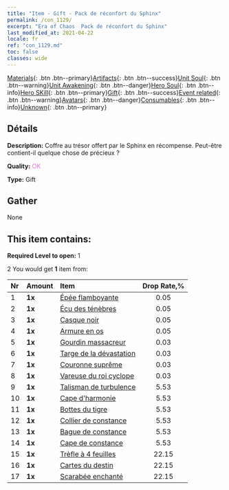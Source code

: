 ```yaml
---
title: "Item - Gift - Pack de réconfort du Sphinx"
permalink: /con_1129/
excerpt: "Era of Chaos  Pack de réconfort du Sphinx"
last_modified_at: 2021-04-22
locale: fr
ref: "con_1129.md"
toc: false
classes: wide
---
```

 [Materials](/ItemsFR/){: .btn .btn--primary}[Artifacts](/ItemsFR/Artifacts/){: .btn .btn--success}[Unit Soul](/ItemsFR/UnitSoul/){: .btn .btn--warning}[Unit Awakening](/ItemsFR/UnitAwakening/){: .btn .btn--danger}[Hero Soul](/ItemsFR/HeroSoul/){: .btn .btn--info}[Hero SKill](/ItemsFR/HeroSkill/){: .btn .btn--primary}[Gift](/ItemsFR/Gift/){: .btn .btn--success}[Event related](/ItemsFR/Events/){: .btn .btn--warning}[Avatars](/ItemsFR/Avatars/){: .btn .btn--danger}[Consumables](/ItemsFR/Consumables/){: .btn .btn--info}[Unknown](/ItemsFR/Unknown/){: .btn .btn--primary}

## Détails
 **Description:** Coffre au trésor offert par le Sphinx en récompense. Peut-être contient-il quelque chose de précieux ?

 **Quality:** <span style="color: #DA70D6">OK</span>

 **Type:** Gift

## Gather

  None

## This item contains:

 **Required Level to open:** 1

 2 You would get **1** item  from:

  | Nr | Amount |     Item    | Drop Rate,% |
  |:---|:-------|:------------|:---------:|
  | 1 |  **1x** | [Épée flamboyante](/fr/Items/art_121/) | 0.05 | 
  | 2 |  **1x** | [Écu des ténèbres](/fr/Items/art_122/) | 0.05 | 
  | 3 |  **1x** | [Casque noir](/fr/Items/art_123/) | 0.05 | 
  | 4 |  **1x** | [Armure en os](/fr/Items/art_124/) | 0.05 | 
  | 5 |  **1x** | [Gourdin massacreur](/fr/Items/art_125/) | 0.03 | 
  | 6 |  **1x** | [Targe de la dévastation](/fr/Items/art_126/) | 0.03 | 
  | 7 |  **1x** | [Couronne suprême](/fr/Items/art_127/) | 0.03 | 
  | 8 |  **1x** | [Vareuse du roi cyclope](/fr/Items/art_128/) | 0.03 | 
  | 9 |  **1x** | [Talisman de turbulence](/fr/Items/art_118/) | 5.53 | 
  | 10 |  **1x** | [Cape d'harmonie](/fr/Items/art_119/) | 5.53 | 
  | 11 |  **1x** | [Bottes du tigre](/fr/Items/art_120/) | 5.53 | 
  | 12 |  **1x** | [Collier de constance](/fr/Items/art_115/) | 5.53 | 
  | 13 |  **1x** | [Bague de constance](/fr/Items/art_116/) | 5.53 | 
  | 14 |  **1x** | [Cape de constance](/fr/Items/art_117/) | 5.53 | 
  | 15 |  **1x** | [Trèfle à 4 feuilles](/fr/Items/art_109/) | 22.15 | 
  | 16 |  **1x** | [Cartes du destin](/fr/Items/art_110/) | 22.15 | 
  | 17 |  **1x** | [Scarabée enchanté](/fr/Items/art_111/) | 22.15 | 
